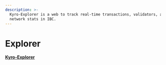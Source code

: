 ```yaml
---
description: >-
  Kyro-Explorer is a web to track real-time transactions, validators, and
  network stats in IBC.
---
```


# Explorer

[**Kyro-Explorer**](https://explorer-testnet-kyronode.vercel.app/)
